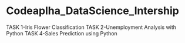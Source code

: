 # Codeaplha_DataScience_Intership
TASK 1-Iris Flower Classification
TASK 2-Unemployment Analysis with Python
TASK 4-Sales Prediction using Python
